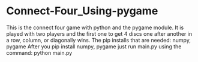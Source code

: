 # Connect-Four_Using-pygame
This is the connect four game with python and the pygame module. It is played with two players and the first one to get 4 discs one after another in a row, column, or diagonally wins. The pip installs that are needed: numpy, pygame
After you pip install numpy, pygame just run main.py using the command: python main.py
